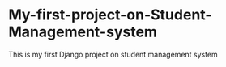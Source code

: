 # My-first-project-on-Student-Management-system
This is my first Django project on student management system

